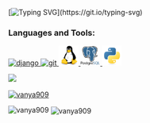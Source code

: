 [![Typing SVG](https://readme-typing-svg.herokuapp.com?font=Fira+Code&pause=1000&color=6203FC&width=435&lines=Hi+there%2C+I'm+Ivan.;Python+Backend+Developer.)](https://git.io/typing-svg)
<h3 align="left">Languages and Tools:</h3>
<p align="left"> <a href="https://www.djangoproject.com/" target="_blank" rel="noreferrer"> <img src="https://cdn.worldvectorlogo.com/logos/django.svg" alt="django" width="40" height="40"/> </a> <a href="https://git-scm.com/" target="_blank" rel="noreferrer"> <img src="https://www.vectorlogo.zone/logos/git-scm/git-scm-icon.svg" alt="git" width="40" height="40"/> </a> <a href="https://www.linux.org/" target="_blank" rel="noreferrer"> <img src="https://raw.githubusercontent.com/devicons/devicon/master/icons/linux/linux-original.svg" alt="linux" width="40" height="40"/> </a> <a href="https://www.postgresql.org" target="_blank" rel="noreferrer"> <img src="https://raw.githubusercontent.com/devicons/devicon/master/icons/postgresql/postgresql-original-wordmark.svg" alt="postgresql" width="40" height="40"/> </a> <a href="https://www.python.org" target="_blank" rel="noreferrer"> <img src="https://raw.githubusercontent.com/devicons/devicon/master/icons/python/python-original.svg" alt="python" width="40" height="40"/> </a> </p>

![](http://github-profile-summary-cards.vercel.app/api/cards/profile-details?username=vanya909&theme=moonlight)
<p align="left"> <a href="https://github.com/ryo-ma/github-profile-trophy"><img src="https://github-profile-trophy.vercel.app/?username=vanya909" alt="vanya909" /></a> </p>

<p><img align="left" src="https://github-readme-stats.vercel.app/api/top-langs?username=vanya909&show_icons=true&locale=en&layout=compact" alt="vanya909" /></p>

<p>&nbsp;<img align="center" src="https://github-readme-stats.vercel.app/api?username=vanya909&show_icons=true&locale=en" alt="vanya909" /></p>
